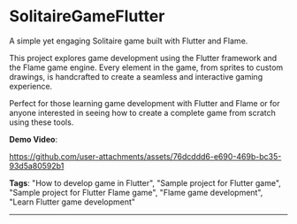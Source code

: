 # SolitaireGameFlutter

A simple yet engaging Solitaire game built with Flutter and Flame.

This project explores game development using the Flutter framework and the Flame game engine. Every element in the game, from sprites to custom drawings, is handcrafted to create a seamless and interactive gaming experience.

Perfect for those learning game development with Flutter and Flame or for anyone interested in seeing how to create a complete game from scratch using these tools.

**Demo Video**: 

https://github.com/user-attachments/assets/76dcddd6-e690-469b-bc35-93d5a80592b1

**Tags**: "How to develop game in Flutter", "Sample project for Flutter game", "Sample project for Flutter Flame game", "Flame game development", "Learn Flutter game development"

---
